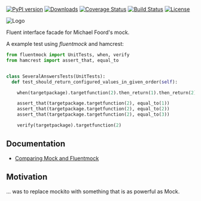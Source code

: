[![PyPI version](https://badge.fury.io/py/fluentmock.png)](http://badge.fury.io/py/fluentmock)
[![Downloads](https://pypip.in/d/fluentmock/badge.png)](https://pypi.python.org/pypi/fluentmock)
[![Coverage Status](https://coveralls.io/repos/aelgru/fluentmock/badge.png)](https://coveralls.io/r/aelgru/fluentmock)
[![Build Status](https://travis-ci.org/aelgru/fluentmock.png?branch=master)](https://travis-ci.org/aelgru/fluentmock)
[![License](https://pypip.in/license/fluentmock/badge.png)](https://raw.github.com/aelgru/fluentmock/master/src/main/python/fluentmock/LICENSE.txt)

![Logo](https://raw.github.com/aelgru/fluentmock/master/docs/fluentmock-logo.png)

Fluent interface facade for Michael Foord's mock.

A example test using _fluentmock_ and hamcrest:
```python
from fluentmock import UnitTests, when, verify
from hamcrest import assert_that, equal_to


class SeveralAnswersTests(UnitTests):
  def test_should_return_configured_values_in_given_order(self):

    when(targetpackage).targetfunction(2).then_return(1).then_return(2).then_return(3)

    assert_that(targetpackage.targetfunction(2), equal_to(1))
    assert_that(targetpackage.targetfunction(2), equal_to(2))
    assert_that(targetpackage.targetfunction(2), equal_to(3))

    verify(targetpackage).targetfunction(2)
```

## Documentation

* [Comparing Mock and Fluentmock](https://github.com/aelgru/fluentmock/blob/master/docs/COMPARISON.md)

## Motivation

... was to replace mockito with something that is as powerful as Mock.
